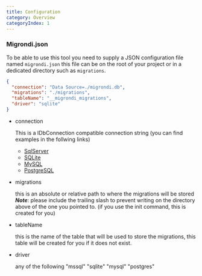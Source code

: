 ```yaml
---
title: Configuration
category: Overview
categoryIndex: 1
---
```


### Migrondi.json

To be able to use this tool you need to supply a JSON configuration file named `migrondi.json` this file can be on the root of your project or in a dedicated directory such as `migrations`.

```json
{
  "connection": "Data Source=./migrondi.db",
  "migrations": "./migrations",
  "tableName": "__migrondi_migrations",
  "driver": "sqlite"
}
```

- connection

  This is a IDbConnection compatible connection string (you can find examples in the follwing links)

  - [SqlServer](https://www.connectionstrings.com/sql-server/)
  - [SQLite](https://www.connectionstrings.com/sqlite/)
  - [MySQL](https://www.connectionstrings.com/mysql/)
  - [PostgreSQL](https://www.connectionstrings.com/postgresql/)

- migrations

  this is an absolute or relative path to where the migrations will be stored **_Note_**: please include the trailing slash to prevent writing on the directory above of the one you pointed to. (if you use the init command, this is created for you)

- tableName

  this is the name of the table that will be used to store the migrations, this table will be created for you if it does not exist.

- driver

  any of the following "mssql" "sqlite" "mysql" "postgres"
